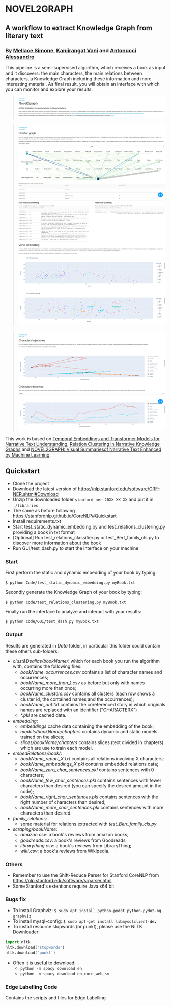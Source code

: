 # NOVEL2GRAPH
## A workflow to extract Knowledge Graph from literary text
### By [Mellace Simone](https://github.com/mellacsi), [Kanjirangat Vani](https://github.com/vanikanjirangat) and [Antonucci Alessandro](https://github.com/alessandroantonucci)
This pipeline is a semi-supervised algorithm, which receives a book as input and it discovers: the main characters, the main relations between characters, a Knowledge Graph including these information and more interesting material.
As final result, you will obtain an interface with which you can monitor and explore your results.

>![Home Page Preview](Data/imgs/Home.PNG)

>![Knowledge Graph Preview](Data/imgs/KG.png)

>![Embedding Preview](Data/imgs/Embedding.png)

This work is based on [Temporal Embeddings and Transformer Models for Narrative Text Understanding](https://arxiv.org/abs/2003.08811), [Relation Clustering in Narrative Knowledge Graphs](https://arxiv.org/abs/2011.13647) and [NOVEL2GRAPH: Visual Summariesof Narrative Text Enhanced by Machine Learning](http://ceur-ws.org/Vol-2342/paper4.pdf).


## Quickstart
- Clone the project
- Download the latest version of https://nlp.stanford.edu/software/CRF-NER.shtml#Download
- Unzip the downloaded folder `stanford-ner-20XX-XX-XX` and put it in `./libraries`
- The same as before following https://stanfordnlp.github.io/CoreNLP#Quickstart
- Install requirements.txt
- Start test_static_dynamic_embedding.py and test_relations_clustering.py providing a book in txt format
- [Optional] Run test_relations_classifier.py or test_Bert_family_cls.py to discover more information about the book
- Run GUI/test_dash.py to start the interface on your machine


### Start
First perform the static and dynamic embedding of your book by typing:
```shell
$ python Code/test_static_dynamic_embedding.py myBook.txt
```
Secondly generate the Knowledge Graph of your book by typing:
```shell
$ python Code/test_relations_clustering.py myBook.txt
```
Finally run the interface to analyze and interact with your results:
```shell
$ python Code/GUI/test_dash.py myBook.txt
```

### Output 
Results are generated in *Data* folder, in particular this folder could contain these others sub-folders:
- *clust&Dealias/bookName/*: which for each book you run the algorithm with, contains the following files:
    - *bookName_occurrences.csv* contains a list of character names and occurrences;
    - *bookName_more_than_1.csv* as before but only with names occurring more than once;
    - *bookName_clusters.csv* contains all clusters (each row shows a cluster id, the contained names and the occurrences);
    - *bookName_out.txt* contains the coreferenced story in which originals names are replaced with an identifier ("CHARACTERX")
    - *\*.pkl* are cached data.
- *embedding*:
    - *embeddings* cache data containing the embedding of the book;
    - *models/bookName/chapters* contains dynamic and static models trained on the slices;
    - *slices/bookName/chapters* contains slices (text divided in chapters) which are use to train each model.
- *embedRelations/book/*:
    - *bookName_report_X.txt* contains all relations involving X characters;
    - *bookName_embeddings_X.pkl* contains embedded relations data;
    - *bookName_zero_char_sentences.pkl* contains sentences with 0 characters;
    - *bookName_few_char_sentences.pkl* contains sentences with fewer characters than desired (you can specify the desired amount in the code);
    - *bookName_right_char_sentences.pkl* contains sentences with the right number of characters than desired;
    - *bookName_more_char_sentences.pkl* contains sentences with more characters than desired.
- *family_relations*:
    - some material for relations extracted with *test_Bert_family_cls.py*
- *scraping/bookName*:
    - *amazon.csv*: a book's reviews from amazon books;
    - *goodreads.csv*: a book's reviews from Goodreads;
    - *librarything.csv*: a book's reviews from LibraryThing;
    - *wiki.csv*: a book's reviews from Wikipedia.
### Others
- Remember to use the Shift-Reduce Parser for Stanford CoreNLP from https://nlp.stanford.edu/software/srparser.html
- Some Stanford's extentions require Java x64 bit 
### Bugs fix
- To install Graphviz: ```$ sudo apt install python-pydot python-pydot-ng graphviz```
- To install mysql-config: ```$ sudo apt-get install libmysqlclient-dev```
- To install resource stopwords (or punkt), please use the NLTK Downloader:
```python
import nltk
nltk.download('stopwords')
nltk.download('punkt')
```
- Often it is useful to download: 
    - ```python -m spacy download en```
    - ```python -m spacy download en_core_web_sm```
### Edge Labelling Code
Contains the scripts and files for Edge Labelling
